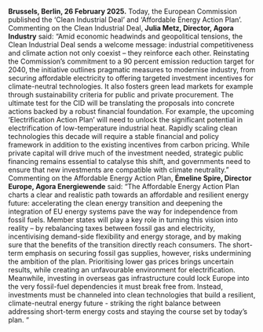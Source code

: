 **Brussels, Berlin, 26 February 2025.** Today, the European Commission published the ‘Clean Industrial Deal’ and ‘Affordable Energy Action Plan’. 
Commenting on the Clean Industrial Deal, **Julia Metz, Director, Agora Industry** said:
“Amid economic headwinds and geopolitical tensions, the Clean Industrial Deal sends a welcome message: industrial competitiveness and climate action not only coexist – they reinforce each other. Reinstating the Commission’s commitment to a 90 percent emission reduction target for 2040, the initiative outlines pragmatic measures to modernise industry, from securing affordable electricity to offering targeted investment incentives for climate-neutral technologies. It also fosters green lead markets for example through sustainability criteria for public and private procurement.
The ultimate test for the CID will be translating the proposals into concrete actions backed by a robust financial foundation. For example, the upcoming ‘Electrification Action Plan’ will need to unlock the significant potential in electrification of low-temperature industrial heat. Rapidly scaling clean technologies this decade will require a stable financial and policy framework in addition to the existing incentives from carbon pricing. While private capital will drive much of the investment needed, strategic public financing remains essential to catalyse this shift, and governments need to ensure that new investments are compatible with climate neutrality.”
Commenting on the Affordable Energy Action Plan, **Émeline Spire, Director Europe, Agora Energiewende** said:
“The Affordable Energy Action Plan charts a clear and realistic path towards an affordable and resilient energy future: accelerating the clean energy transition and deepening the integration of EU energy systems pave the way for independence from fossil fuels. Member states will play a key role in turning this vision into reality – by rebalancing taxes between fossil gas and electricity, incentivising demand-side flexibility and energy storage, and by making sure that the benefits of the transition directly reach consumers. 
The short-term emphasis on securing fossil gas supplies, however, risks undermining the ambition of the plan. Prioritising lower gas prices brings uncertain results, while creating an unfavourable environment for electrification. Meanwhile, investing in overseas gas infrastructure could lock Europe into the very fossil-fuel dependencies it must break free from. Instead, investments must be channeled into clean technologies that build a resilient, climate-neutral energy future - striking the right balance between addressing short-term energy costs and staying the course set by today’s plan. “